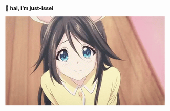### 👋 hai, I’m just-issei
<img src="https://raw.githubusercontent.com/just-issei/just-issei/main/img/kawaii.gif">
